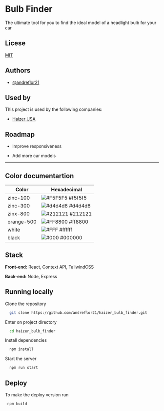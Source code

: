 # Bulb Finder

The ultimate tool for you to find the ideal model of a headlight bulb for your car

## Licese

[MIT](https://choosealicense.com/licenses/mit/)

## Authors

- [@andreflor21](https://www.github.com/andreflor21)

## Used by

This project is used by the following companies:

- [Haizer USA](https://www.haizerusa.com/)

## Roadmap

- Improve responsiveness

- Add more car models

---

## Color documentartion

| Color      | Hexadecimal                                                      |
| ---------- | ---------------------------------------------------------------- |
| zinc-100   | ![#F5F5F5](https://placehold.co/15x15/F5F5F5/F5F5F5.png) #f5f5f5 |
| zinc-300   | ![#d4d4d8](https://placehold.co/15x15/d4d4d8/d4d4d8.png) #d4d4d8 |
| zinx-800   | ![#212121](https://placehold.co/15x15/212121/212121.png) #212121 |
| orange-500 | ![#FF8800](https://placehold.co/15x15/ff8800/ff8800.png) #ff8800 |
| white      | ![#FFF](https://placehold.co/15x15/ffffff/ffffff.png) #ffffff    |
| black      | ![#000](https://placehold.co/15x15/000000/000000.png) #000000    |

## Stack

**Front-end:** React, Context API, TailwindCSS

**Back-end:** Node, Express

## Running locally

Clone the repository

```bash
  git clone https://github.com/andreflor21/haizer_bulb_finder.git
```

Enter on project directory

```bash
  cd haizer_bulb_finder
```

Install dependencies

```bash
  npm install
```

Start the server

```bash
  npm run start
```

## Deploy

To make the deploy version run

```bash
 npm build
```
